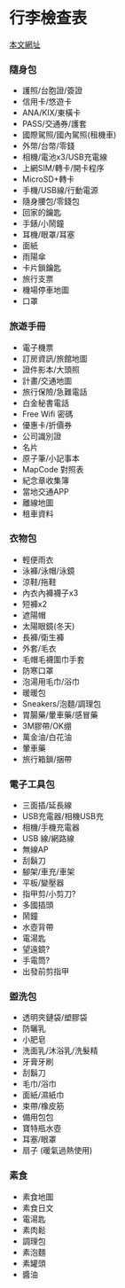 # 行李檢查表

[本文網址](https://github.com/rwlin/TravelPlan/blob/master/0-Plan/CheckList.md)

### 隨身包

  * 護照/台胞證/簽證
  * 信用卡/悠遊卡
  * ANA/KIX/東橫卡
  * PASS/交通券/護套
  * 國際駕照/國內駕照(租機車)
  * 外幣/台幣/零錢
  * 相機/電池x3/USB充電線
  * 上網SIM/轉卡/開卡程序
  * MicroSD+轉卡
  * 手機/USB線/行動電源
  * 隨身腰包/零錢包
  * 回家的鑰匙
  * 手錶/小鬧鐘
  * 耳機/眼罩/耳塞
  * 面紙
  * 雨陽傘
  * 卡片鎖鑰匙
  * 旅行支票
  * 機場停車地圖
  * 口罩
  
### 旅遊手冊
 * 電子機票
 * 訂房資訊/旅館地圖
 * 證件影本/大頭照
 * 計畫/交通地圖
 * 旅行保險/急難電話
 * 白金秘書電話
 * Free Wifi 密碼
 * 優惠卡/折價券
 * 公司識別證
 * 名片
 * 原子筆/小記事本
 * MapCode 對照表
 * 紀念章收集簿
 * 當地交通APP
 * 離線地圖
 * 租車資料

### 衣物包
 * 輕便雨衣
 * 泳褲/泳帽/泳鏡
 * 涼鞋/拖鞋
 * 內衣內褲襪子x3
 * 短褲x2
 * 遮陽帽
 * 太陽眼鏡(冬天)
 * 長褲/衛生褲
 * 外套/毛衣
 * 毛帽毛襪圍巾手套
 * 防寒口罩
 * 泡湯用毛巾/浴巾
 * 暖暖包
 * Sneakers/泡麵/調理包
 * 胃腸藥/暈車藥/感冒藥
 * 3M膠帶/OK绷
 * 萬金油/白花油
 * 暈車藥
 * 旅行箱鎖/捆帶

### 電子工具包
 * 三面插/延長線
 * USB充電器/相機USB充
 * 相機/手機充電器
 * USB 線/網路線
 * 無線AP
 * 刮鬍刀
 * 腳架/車充/車架
 * 平板/變壓器
 * 指甲剪/小剪刀?
 * 多國插頭
 * 鬧鐘
 * 水壺背帶
 * 電湯匙
 * 望遠鏡?
 * 手電筒?
 * 出發前剪指甲

### 盥洗包
 * 透明夾鏈袋/塑膠袋
 * 防曬乳
 * 小肥皂
 * 洗面乳/沐浴乳/洗髮精
 * 牙膏牙刷
 * 刮鬍刀
 * 毛巾/浴巾
 * 面紙/濕紙巾
 * 束帶/橡皮筋
 * 備用包包
 * 寶特瓶水壺
 * 耳塞/眼罩
 * 扇子 (暖氣過熱使用)


### 素食

 * 素食地圖
 * 素食日文
 * 電湯匙
 * 素肉鬆
 * 調理包
 * 素泡麵
 * 素罐頭
 * 醬油


